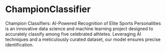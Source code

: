 # ChampionClassifier
Champion Classifiers: AI-Powered Recognition of Elite Sports Personalities is an innovative data science and machine learning project designed to accurately classify among five celebrated athletes. Leveraging AI techniques and a meticulously curated dataset, our model ensures precise identification.
